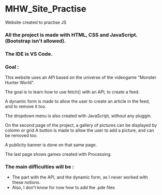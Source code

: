 # MHW_Site_Practise
Website created to practise JS

### All the project is made with HTML, CSS and JavaScript. (Bootstrap isn't allowed).
### The IDE is VS Code.

### Goal :
This website uses an API based on the universe of the videogame "Monster Hunter World".

The goal is to learn how to use fetch() with an API, to create a feed.

A dynamic form is made to allow the user to create an article in the feed, and to remove it too.

The dropdown menu is also created with JavaScript, without any pluggin.


On the second page of the project, a gallery of pictures can be displayed by colomn or grid
A button is made to allow the user to add a picture, and can be removed too.

A publicity banner is done on that same page.

The last page shows games created with Processing.


### The main difficulties will be :
* The part with the API, and the dynamic form, as I never worked with these notions.
* Also, I don't know for now how to add the .pde files
